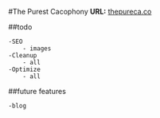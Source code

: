 #The Purest Cacophony 
__URL:__ [thepureca.co](thepureca.co)

##todo

    -SEO
        - images
    -Cleanup 
        - all
    -Optimize
        - all

##future features

    -blog